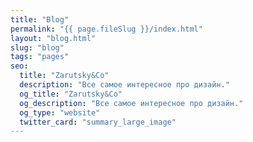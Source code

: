 ```yaml
---
title: "Blog"
permalink: "{{ page.fileSlug }}/index.html"
layout: "blog.html"
slug: "blog"
tags: "pages"
seo:
  title: "Zarutsky&Co"
  description: "Все самое интересное про дизайн."
  og_title: "Zarutsky&Co"
  og_description: "Все самое интересное про дизайн."
  og_type: "website"
  twitter_card: "summary_large_image"
---
```



